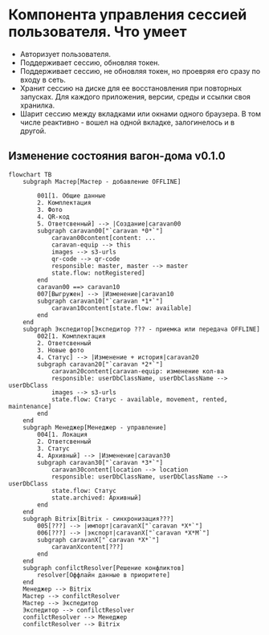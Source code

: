 # Компонента управления сессией пользователя. Что умеет

- Авторизует пользователя.
- Поддерживает сессию, обновляя токен.
- Поддерживает сессию, не обновляя токен, но проевряя его сразу по входу в сеть.
- Хранит сессию на диске для ее восстановления при повторных запусках. Для каждого приложения, версии, среды и ссылки своя хранилка.
- Шарит сессию между вкладками или окнами одного браузера. В том числе реактивно - вошел на одной вкладке, залогинелось и в другой.

## Изменение состояния вагон-дома v0.1.0

```mermaid
flowchart TB
    subgraph Мастер[Мастер - добавление OFFLINE]

        001[1. Общие данные
        2. Комплектация
        3. Фото
        4. QR-код
        5. Ответсвенный] --> |Создание|caravan00
        subgraph caravan00["`caravan *0*`"]
            caravan00content[content: ...
            caravan-equip --> this
            images --> s3-urls
            qr-code --> qr-code
            responsible: master, master --> master
            state.flow: notRegistered]
        end
        caravan00 ==> caravan10
        007[Выгружен] --> |Изменение|caravan10
        subgraph caravan10["`caravan *1*`"]
            caravan10content[state.flow: available]
        end
    end
    subgraph Экспедитор[Экспедитор ??? - приемка или передача OFFLINE]
        002[1. Комплектация
        2. Ответсвенный
        3. Новые фото
        4. Статус] --> |Изменение + история|caravan20
        subgraph caravan20["`caravan *2*`"]
            caravan20content[caravan-equip: изменение кол-ва
            responsible: userDbClassName, userDbClassName --> userDbClass
            images --> s3-urls
            state.flow: Статус - available, movement, rented, maintenance]
        end
    end
    subgraph Менеджер[Менеджер - управление]
        004[1. Локация
        2. Ответсвенный
        3. Статус
        4. Архивный] --> |Изменение|caravan30
        subgraph caravan30["`caravan *3*`"]
            caravan30content[location --> location
            responsible: userDbClassName, userDbClassName --> userDbClass
            state.flow: Статус
            state.archived: Архивный]
        end
    end
    subgraph Bitrix[Bitrix - синхронизация???]
        005[???] --> |импорт|caravanX["`caravan *X*`"]
        006[???] --> |экспорт|caravanX["`caravan *X*М`"]
        subgraph caravanX["`caravan *X*`"]
            caravanXcontent[???]
        end
    end
    subgraph confilctResolver[Решение конфликтов]
        resolver[Оффлайн данные в приоритете]
    end
    Менеджер --> Bitrix
    Мастер --> confilctResolver
    Мастер --> Экспедитор
    Экспедитор --> confilctResolver
    confilctResolver --> Менеджер
    confilctResolver --> Bitrix
```

